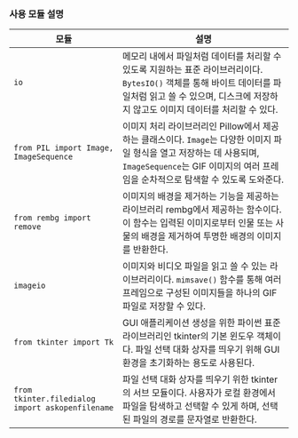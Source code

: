 ### 사용 모듈 설명

| 모듈 | 설명 |
|------|------|
| `io` | 메모리 내에서 파일처럼 데이터를 처리할 수 있도록 지원하는 표준 라이브러리이다. `BytesIO()` 객체를 통해 바이트 데이터를 파일처럼 읽고 쓸 수 있으며, 디스크에 저장하지 않고도 이미지 데이터를 처리할 수 있다. |
| `from PIL import Image, ImageSequence` | 이미지 처리 라이브러리인 Pillow에서 제공하는 클래스이다. `Image`는 다양한 이미지 파일 형식을 열고 저장하는 데 사용되며, `ImageSequence`는 GIF 이미지의 여러 프레임을 순차적으로 탐색할 수 있도록 도와준다. |
| `from rembg import remove` | 이미지의 배경을 제거하는 기능을 제공하는 라이브러리 rembg에서 제공하는 함수이다. 이 함수는 입력된 이미지로부터 인물 또는 사물의 배경을 제거하여 투명한 배경의 이미지를 반환한다. |
| `imageio` | 이미지와 비디오 파일을 읽고 쓸 수 있는 라이브러리이다. `mimsave()` 함수를 통해 여러 프레임으로 구성된 이미지들을 하나의 GIF 파일로 저장할 수 있다. |
| `from tkinter import Tk` | GUI 애플리케이션 생성을 위한 파이썬 표준 라이브러리인 tkinter의 기본 윈도우 객체이다. 파일 선택 대화 상자를 띄우기 위해 GUI 환경을 초기화하는 용도로 사용된다. |
| `from tkinter.filedialog import askopenfilename` | 파일 선택 대화 상자를 띄우기 위한 tkinter의 서브 모듈이다. 사용자가 로컬 환경에서 파일을 탐색하고 선택할 수 있게 하며, 선택된 파일의 경로를 문자열로 반환한다. |
